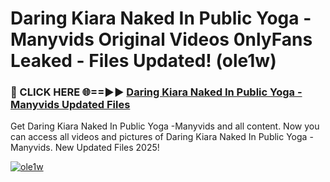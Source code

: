 # Daring Kiara Naked In Public Yoga -Manyvids Original Videos 0nlyFans Leaked - Files Updated! (ole1w)

<h3>🔴 CLICK HERE 🌐==►► <a href="https://tinyurl.com/up5wt9bj" rel="nofollow">Daring Kiara Naked In Public Yoga -Manyvids Updated Files</a></h3>

Get Daring Kiara Naked In Public Yoga -Manyvids and all content. Now you can access all videos and pictures of Daring Kiara Naked In Public Yoga -Manyvids. New Updated Files 2025!

[![ole1w](https://i.imgur.com/ABiUzMV.gif)](https://tinyurl.com/up5wt9bj)
